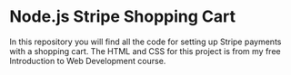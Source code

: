# Node.js Stripe Shopping Cart

In this repository you will find all the code for setting up Stripe payments with a shopping cart. The HTML and CSS for this project is from my free Introduction to Web Development course.
